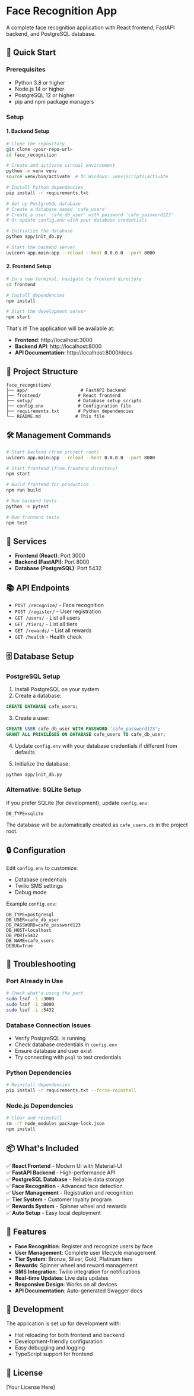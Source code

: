 # Face Recognition App

A complete face recognition application with React frontend, FastAPI backend, and PostgreSQL database.

## 🚀 Quick Start

### Prerequisites
- Python 3.8 or higher
- Node.js 14 or higher
- PostgreSQL 12 or higher
- pip and npm package managers

### Setup

#### 1. Backend Setup
```bash
# Clone the repository
git clone <your-repo-url>
cd face_recognition

# Create and activate virtual environment
python -m venv venv
source venv/bin/activate  # On Windows: venv\Scripts\activate

# Install Python dependencies
pip install -r requirements.txt

# Set up PostgreSQL database
# Create a database named 'cafe_users'
# Create a user 'cafe_db_user' with password 'cafe_password123'
# Or update config.env with your database credentials

# Initialize the database
python app/init_db.py

# Start the backend server
uvicorn app.main:app --reload --host 0.0.0.0 --port 8000
```

#### 2. Frontend Setup
```bash
# In a new terminal, navigate to frontend directory
cd frontend

# Install dependencies
npm install

# Start the development server
npm start
```

That's it! The application will be available at:
- **Frontend**: http://localhost:3000
- **Backend API**: http://localhost:8000
- **API Documentation**: http://localhost:8000/docs

## 📁 Project Structure

```
face_recognition/
├── app/                    # FastAPI backend
├── frontend/              # React frontend
├── setup/                 # Database setup scripts
├── config.env             # Configuration file
├── requirements.txt       # Python dependencies
└── README.md             # This file
```

## 🛠️ Management Commands

```bash
# Start backend (from project root)
uvicorn app.main:app --reload --host 0.0.0.0 --port 8000

# Start frontend (from frontend directory)
npm start

# Build frontend for production
npm run build

# Run backend tests
python -m pytest

# Run frontend tests
npm test
```

## 🔧 Services

- **Frontend (React)**: Port 3000
- **Backend (FastAPI)**: Port 8000
- **Database (PostgreSQL)**: Port 5432

## 📚 API Endpoints

- `POST /recognize/` - Face recognition
- `POST /register/` - User registration
- `GET /users/` - List all users
- `GET /tiers/` - List all tiers
- `GET /rewards/` - List all rewards
- `GET /health` - Health check

## 🗄️ Database Setup

### PostgreSQL Setup

1. Install PostgreSQL on your system
2. Create a database:
```sql
CREATE DATABASE cafe_users;
```

3. Create a user:
```sql
CREATE USER cafe_db_user WITH PASSWORD 'cafe_password123';
GRANT ALL PRIVILEGES ON DATABASE cafe_users TO cafe_db_user;
```

4. Update `config.env` with your database credentials if different from defaults

5. Initialize the database:
```bash
python app/init_db.py
```

### Alternative: SQLite Setup

If you prefer SQLite (for development), update `config.env`:
```
DB_TYPE=sqlite
```

The database will be automatically created as `cafe_users.db` in the project root.

## 🔒 Configuration

Edit `config.env` to customize:
- Database credentials
- Twilio SMS settings
- Debug mode

Example `config.env`:
```env
DB_TYPE=postgresql
DB_USER=cafe_db_user
DB_PASSWORD=cafe_password123
DB_HOST=localhost
DB_PORT=5432
DB_NAME=cafe_users
DEBUG=True
```

## 🐛 Troubleshooting

### Port Already in Use
```bash
# Check what's using the port
sudo lsof -i :3000
sudo lsof -i :8000
sudo lsof -i :5432
```

### Database Connection Issues
- Verify PostgreSQL is running
- Check database credentials in `config.env`
- Ensure database and user exist
- Try connecting with `psql` to test credentials

### Python Dependencies
```bash
# Reinstall dependencies
pip install -r requirements.txt --force-reinstall
```

### Node.js Dependencies
```bash
# Clear and reinstall
rm -rf node_modules package-lock.json
npm install
```

## 📦 What's Included

✅ **React Frontend** - Modern UI with Material-UI  
✅ **FastAPI Backend** - High-performance API  
✅ **PostgreSQL Database** - Reliable data storage  
✅ **Face Recognition** - Advanced face detection  
✅ **User Management** - Registration and recognition  
✅ **Tier System** - Customer loyalty program  
✅ **Rewards System** - Spinner wheel and rewards  
✅ **Auto Setup** - Easy local deployment  

## 🎯 Features

- **Face Recognition**: Register and recognize users by face
- **User Management**: Complete user lifecycle management
- **Tier System**: Bronze, Silver, Gold, Platinum tiers
- **Rewards**: Spinner wheel and reward management
- **SMS Integration**: Twilio integration for notifications
- **Real-time Updates**: Live data updates
- **Responsive Design**: Works on all devices
- **API Documentation**: Auto-generated Swagger docs

## 🔄 Development

The application is set up for development with:
- Hot reloading for both frontend and backend
- Development-friendly configuration
- Easy debugging and logging
- TypeScript support for frontend

## 📄 License

[Your License Here]
